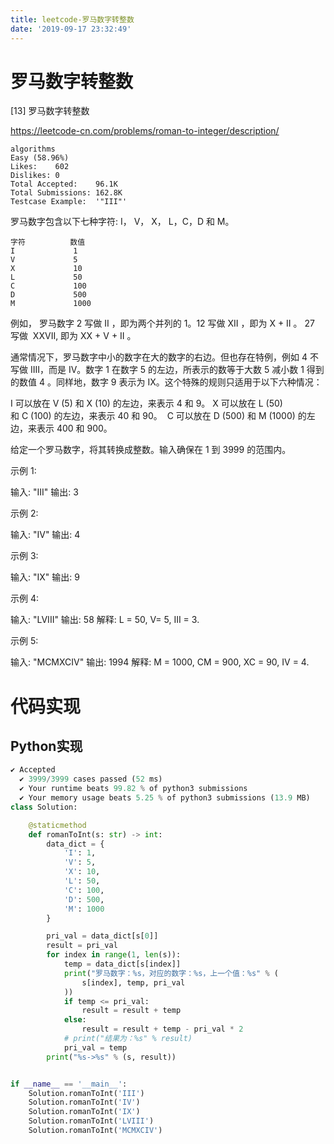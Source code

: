 ```yaml
---
title: leetcode-罗马数字转整数
date: '2019-09-17 23:32:49'
---
```


# 罗马数字转整数

[13] 罗马数字转整数

https://leetcode-cn.com/problems/roman-to-integer/description/

```
algorithms
Easy (58.96%)
Likes:    602
Dislikes: 0
Total Accepted:    96.1K
Total Submissions: 162.8K
Testcase Example:  '"III"'
```

罗马数字包含以下七种字符: I， V， X， L，C，D 和 M。

```
字符          数值
I             1
V             5
X             10
L             50
C             100
D             500
M             1000
```

例如， 罗马数字 2 写做 II ，即为两个并列的 1。12 写做 XII ，即为 X + II 。 27 写做  XXVII, 即为 XX + V +
II 。

通常情况下，罗马数字中小的数字在大的数字的右边。但也存在特例，例如 4 不写做 IIII，而是 IV。数字 1 在数字 5 的左边，所表示的数等于大数 5
减小数 1 得到的数值 4 。同样地，数字 9 表示为 IX。这个特殊的规则只适用于以下六种情况：


I 可以放在 V (5) 和 X (10) 的左边，来表示 4 和 9。
X 可以放在 L (50) 和 C (100) 的左边，来表示 40 和 90。 
C 可以放在 D (500) 和 M (1000) 的左边，来表示 400 和 900。


给定一个罗马数字，将其转换成整数。输入确保在 1 到 3999 的范围内。

示例 1:

输入: "III"
输出: 3

示例 2:

输入: "IV"
输出: 4

示例 3:

输入: "IX"
输出: 9

示例 4:

输入: "LVIII"
输出: 58
解释: L = 50, V= 5, III = 3.


示例 5:

输入: "MCMXCIV"
输出: 1994
解释: M = 1000, CM = 900, XC = 90, IV = 4.

# 代码实现

## Python实现

```python
✔ Accepted
  ✔ 3999/3999 cases passed (52 ms)
  ✔ Your runtime beats 99.82 % of python3 submissions
  ✔ Your memory usage beats 5.25 % of python3 submissions (13.9 MB)
class Solution:

    @staticmethod
    def romanToInt(s: str) -> int:
        data_dict = {
            'I': 1,
            'V': 5,
            'X': 10,
            'L': 50,
            'C': 100,
            'D': 500,
            'M': 1000
        }

        pri_val = data_dict[s[0]]
        result = pri_val
        for index in range(1, len(s)):
            temp = data_dict[s[index]]
            print("罗马数字：%s，对应的数字：%s，上一个值：%s" % (
                s[index], temp, pri_val
            ))
            if temp <= pri_val:
                result = result + temp
            else:
                result = result + temp - pri_val * 2
            # print("结果为：%s" % result)
            pri_val = temp
        print("%s->%s" % (s, result))


if __name__ == '__main__':
    Solution.romanToInt('III')
    Solution.romanToInt('IV')
    Solution.romanToInt('IX')
    Solution.romanToInt('LVIII')
    Solution.romanToInt('MCMXCIV')
```